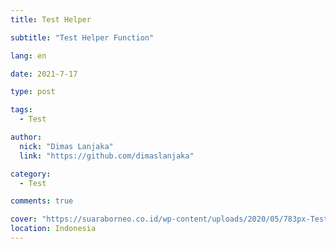 ```yaml
---
title: Test Helper

subtitle: "Test Helper Function"

lang: en

date: 2021-7-17

type: post

tags:
  - Test

author:
  nick: "Dimas Lanjaka"
  link: "https://github.com/dimaslanjaka"

category:
  - Test

comments: true

cover: "https://suaraborneo.co.id/wp-content/uploads/2020/05/783px-Test-Logo.svg_.png"
location: Indonesia
---
```


<!-- include /source/_posts/Test/Helper/readFile.md -->

